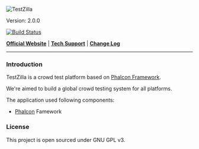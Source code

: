 ![TestZilla](https://raw.githubusercontent.com/zjhzxhz/TestZilla/master/public/img/logo.png)

Version: 2.0.0

[![Build Status](https://travis-ci.org/zjhzxhz/TestZilla.png?branch=master)](https://travis-ci.org/zjhzxhz/TestZilla)

[**Official Website**](http://www.testzilla.org) | 
[**Tech Support**](http://www.zjhzxhz.com) |
[**Change Log**](#)

---

### Introduction

TestZilla is a crowd test platform based on [Phalcon Framework](http://phalconphp.com).

We're aimed to build a global crowd testing system for all platforms.

The application used following components:

 - [Phalcon](http://phalconphp.com) Famework

### License

This project is open sourced under GNU GPL v3.
